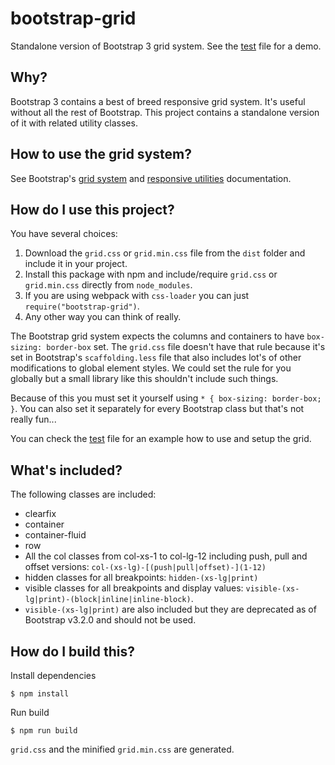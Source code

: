 # bootstrap-grid

Standalone version of Bootstrap 3 grid system. See the [test][test.html] file for a demo.

## Why?

Bootstrap 3 contains a best of breed responsive grid system. It's useful without all the rest of Bootstrap. This project
contains a standalone version of it with related utility classes.

## How to use the grid system?

See Bootstrap's [grid system][grid] and [responsive utilities][responsive] documentation.

## How do I use this project?

You have several choices:

1. Download the `grid.css` or `grid.min.css` file from the `dist` folder and include it in your project.
2. Install this package with npm and include/require `grid.css` or `grid.min.css` directly from
`node_modules`.
3. If you are using webpack with `css-loader` you can just `require("bootstrap-grid")`.
4. Any other way you can think of really.

The Bootstrap grid system expects the columns and containers to have `box-sizing: border-box` set.
The `grid.css` file doesn't have that rule because it's set in Bootstrap's `scaffolding.less` file that
also includes lot's of other modifications to global element styles.
We could set the rule for you globally but a small library like this shouldn't include such things.

Because of this you must set it yourself using `* { box-sizing: border-box; }`.
You can also set it separately for every Bootstrap class but that's not really fun...

You can check the [test][test.html] file for an example how to use and setup the grid.

## What's included?

The following classes are included:

* clearfix
* container
* container-fluid
* row
* All the col classes from col-xs-1 to col-lg-12 including push, pull and offset versions: `col-(xs-lg)-[(push|pull|offset)-](1-12)`
* hidden classes for all breakpoints: `hidden-(xs-lg|print)`
* visible classes for all breakpoints and display values: `visible-(xs-lg|print)-(block|inline|inline-block)`.
* `visible-(xs-lg|print)` are also included but they are deprecated as of Bootstrap v3.2.0 and should not be used.

## How do I build this?

Install dependencies

    $ npm install

Run build

    $ npm run build

`grid.css` and the minified `grid.min.css` are generated.

[grid]: http://getbootstrap.com/css/#grid
[responsive]: http://getbootstrap.com/css/#responsive-utilities
[test.html]: https://rawgit.com/Hilzu/bootstrap-grid/master/test.html

